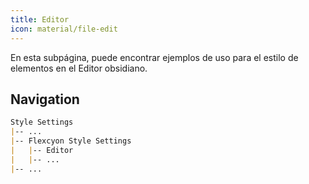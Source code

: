 ```yaml
---
title: Editor
icon: material/file-edit
---
```


En esta subpágina, puede encontrar ejemplos de uso para el estilo de elementos en el
Editor obsidiano.

## Navigation

```md
Style Settings
|-- ...
|-- Flexcyon Style Settings
|   |-- Editor
|   |-- ...
|-- ...
```

